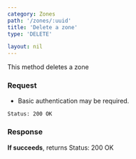 ```yaml
---
category: Zones
path: '/zones/:uuid'
title: 'Delete a zone'
type: 'DELETE'

layout: nil
---
```


This method deletes a zone

### Request

* Basic authentication may be required.

```Status: 200 OK```

### Response

**If succeeds**, returns Status: 200 OK

